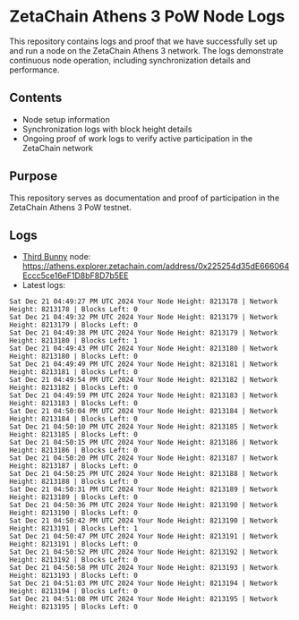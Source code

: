 # ZetaChain Athens 3 PoW Node Logs
This repository contains logs and proof that we have successfully set up and run a node on the ZetaChain Athens 3 network. The logs demonstrate continuous node operation, including synchronization details and performance.

## Contents
- Node setup information
- Synchronization logs with block height details
- Ongoing proof of work logs to verify active participation in the ZetaChain network

## Purpose
This repository serves as documentation and proof of participation in the ZetaChain Athens 3 PoW testnet.

## Logs

- [Third Bunny](https://thirdbunny.xyz/) node: https://athens.explorer.zetachain.com/address/0x225254d35dE666064Eccc5ce16eF1D8bF8D7b5EE
- Latest logs:
```
Sat Dec 21 04:49:27 PM UTC 2024 Your Node Height: 8213178 | Network Height: 8213178 | Blocks Left: 0
Sat Dec 21 04:49:32 PM UTC 2024 Your Node Height: 8213179 | Network Height: 8213179 | Blocks Left: 0
Sat Dec 21 04:49:38 PM UTC 2024 Your Node Height: 8213179 | Network Height: 8213180 | Blocks Left: 1
Sat Dec 21 04:49:43 PM UTC 2024 Your Node Height: 8213180 | Network Height: 8213180 | Blocks Left: 0
Sat Dec 21 04:49:49 PM UTC 2024 Your Node Height: 8213181 | Network Height: 8213181 | Blocks Left: 0
Sat Dec 21 04:49:54 PM UTC 2024 Your Node Height: 8213182 | Network Height: 8213182 | Blocks Left: 0
Sat Dec 21 04:49:59 PM UTC 2024 Your Node Height: 8213183 | Network Height: 8213183 | Blocks Left: 0
Sat Dec 21 04:50:04 PM UTC 2024 Your Node Height: 8213184 | Network Height: 8213184 | Blocks Left: 0
Sat Dec 21 04:50:10 PM UTC 2024 Your Node Height: 8213185 | Network Height: 8213185 | Blocks Left: 0
Sat Dec 21 04:50:15 PM UTC 2024 Your Node Height: 8213186 | Network Height: 8213186 | Blocks Left: 0
Sat Dec 21 04:50:20 PM UTC 2024 Your Node Height: 8213187 | Network Height: 8213187 | Blocks Left: 0
Sat Dec 21 04:50:25 PM UTC 2024 Your Node Height: 8213188 | Network Height: 8213188 | Blocks Left: 0
Sat Dec 21 04:50:31 PM UTC 2024 Your Node Height: 8213189 | Network Height: 8213189 | Blocks Left: 0
Sat Dec 21 04:50:36 PM UTC 2024 Your Node Height: 8213190 | Network Height: 8213190 | Blocks Left: 0
Sat Dec 21 04:50:42 PM UTC 2024 Your Node Height: 8213190 | Network Height: 8213191 | Blocks Left: 1
Sat Dec 21 04:50:47 PM UTC 2024 Your Node Height: 8213191 | Network Height: 8213191 | Blocks Left: 0
Sat Dec 21 04:50:52 PM UTC 2024 Your Node Height: 8213192 | Network Height: 8213192 | Blocks Left: 0
Sat Dec 21 04:50:58 PM UTC 2024 Your Node Height: 8213193 | Network Height: 8213193 | Blocks Left: 0
Sat Dec 21 04:51:03 PM UTC 2024 Your Node Height: 8213194 | Network Height: 8213194 | Blocks Left: 0
Sat Dec 21 04:51:08 PM UTC 2024 Your Node Height: 8213195 | Network Height: 8213195 | Blocks Left: 0
```
